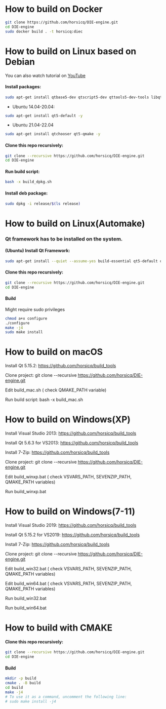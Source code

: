 # How to build on Docker

```bash
git clone https://github.com/horsicq/DIE-engine.git
cd DIE-engine
sudo docker build . -t horsicq:diec
```

# How to build on Linux based on Debian 

You can also watch tutorial on [YouTube](https://www.youtube.com/watch?v=hODcbA_1Tns)

#### Install packages:

```bash
sudo apt-get install qtbase5-dev qtscript5-dev qttools5-dev-tools libqt5svg5-dev git build-essential -y
```

- Ubuntu 14.04-20.04:

```bash
sudo apt-get install qt5-default -y
```

- Ubuntu 21.04-22.04

```bash
sudo apt-get install qtchooser qt5-qmake -y
```

#### Clone this repo recursively:

```bash
git clone --recursive https://github.com/horsicq/DIE-engine.git
cd DIE-engine
```

#### Run build script:

```bash
bash -x build_dpkg.sh
```

#### Install deb package:

```bash
sudo dpkg -i release/$(ls release)
```

# How to build on Linux(Automake)

### Qt framework has to be installed on the system.

#### (Ubuntu) Install Qt Framework:

```bash
sudo apt-get install --quiet --assume-yes build-essential qt5-default qtbase5-dev qttools5-dev-tools qtscript5-dev libqt5svg5-dev
```

#### Clone this repo recursively:

```bash
git clone --recursive https://github.com/horsicq/DIE-engine.git
cd DIE-engine
```

#### Build

Might require sudo privileges

```bash
chmod a+x configure
./configure
make -j4
sudo make install
```

# How to build on macOS

Install Qt 5.15.2: https://github.com/horsicq/build_tools

Clone project: git clone --recursive https://github.com/horsicq/DIE-engine.git

Edit build_mac.sh ( check QMAKE_PATH variable)

Run build script: bash -x build_mac.sh

# How to build on Windows(XP)

Install Visual Studio 2013: https://github.com/horsicq/build_tools

Install Qt 5.6.3 for VS2013: https://github.com/horsicq/build_tools

Install 7-Zip: https://github.com/horsicq/build_tools

Clone project: git clone --recursive https://github.com/horsicq/DIE-engine.git

Edit build_winxp.bat ( check VSVARS_PATH, SEVENZIP_PATH, QMAKE_PATH variables)

Run build_winxp.bat

# How to build on Windows(7-11)

Install Visual Studio 2019: https://github.com/horsicq/build_tools

Install Qt 5.15.2 for VS2019: https://github.com/horsicq/build_tools

Install 7-Zip: https://github.com/horsicq/build_tools

Clone project: git clone --recursive https://github.com/horsicq/DIE-engine.git

Edit build_win32.bat ( check VSVARS_PATH, SEVENZIP_PATH, QMAKE_PATH variables)

Edit build_win64.bat ( check VSVARS_PATH, SEVENZIP_PATH, QMAKE_PATH variables)

Run build_win32.bat

Run build_win64.bat

# How to build with CMAKE

#### Clone this repo recursively:

```bash
git clone --recursive https://github.com/horsicq/DIE-engine.git
cd DIE-engine
```

#### Build

```bash
mkdir -p build
cmake . -B build
cd build
make -j4
# To use it as a command, uncomment the following line:
# sudo make install -j4
```
